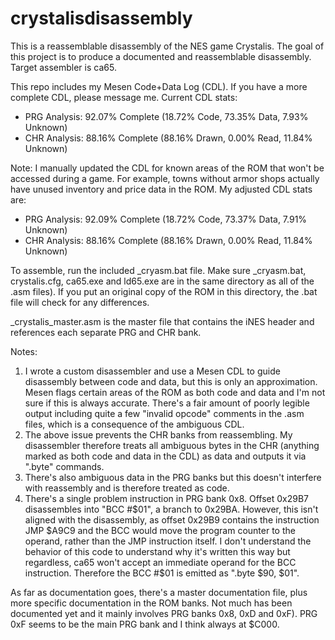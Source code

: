 # crystalisdisassembly
This is a reassemblable disassembly of the NES game Crystalis. The goal of this project is to produce a documented and reassemblable disassembly. Target assembler is ca65.

This repo includes my Mesen Code+Data Log (CDL). If you have a more complete CDL, please message me. Current CDL stats:
  * PRG Analysis: 92.07% Complete (18.72% Code, 73.35% Data, 7.93% Unknown)
  * CHR Analysis: 88.16% Complete (88.16% Drawn, 0.00% Read, 11.84% Unknown)

Note: I manually updated the CDL for known areas of the ROM that won't be accessed during a game. For example, towns without armor shops actually have unused inventory and price data in the ROM. My adjusted CDL stats are:
  * PRG Analysis: 92.09% Complete (18.72% Code, 73.37% Data, 7.91% Unknown)
  * CHR Analysis: 88.16% Complete (88.16% Drawn, 0.00% Read, 11.84% Unknown)

To assemble, run the included _cryasm.bat file. Make sure _cryasm.bat, crystalis.cfg, ca65.exe and ld65.exe are in the same directory as all of the .asm files). If you put an original copy of the ROM in this directory, the .bat file will check for any differences.

_crystalis_master.asm is the master file that contains the iNES header and references each separate PRG and CHR bank.

Notes:
 1. I wrote a custom disassembler and use a Mesen CDL to guide disassembly between code and data, but this is only an approximation. Mesen flags certain areas of the ROM as both code and data and I'm not sure if this is always accurate. There's a fair amount of poorly legible output including quite a few "invalid opcode" comments in the .asm files, which is a consequence of the ambiguous CDL.
 2. The above issue prevents the CHR banks from reassembling. My disassembler therefore treats all ambiguous bytes in the CHR (anything marked as both code and data in the CDL) as data and outputs it via ".byte" commands.
 3. There's also ambiguous data in the PRG banks but this doesn't interfere with reassembly and is therefore treated as code.
 4. There's a single problem instruction in PRG bank 0x8. Offset 0x29B7 disassembles into "BCC #$01", a branch to 0x29BA. However, this isn't aligned with the disassembly, as offset 0x29B9 contains the instruction JMP $A9C9 and the BCC would move the program counter to the operand, rather than the JMP instruction itself. I don't understand the behavior of this code to understand why it's written this way but regardless, ca65 won't accept an immediate operand for the BCC instruction. Therefore the BCC #$01 is emitted as ".byte $90, $01".

As far as documentation goes, there's a master documentation file, plus more specific documentation in the ROM banks. Not much has been documented yet and it mainly involves PRG banks 0x8, 0xD and 0xF). PRG 0xF seems to be the main PRG bank and I think always at $C000.
